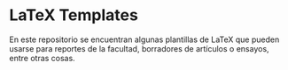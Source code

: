 # LaTeX Templates
En este repositorio se encuentran algunas plantillas de LaTeX que pueden usarse para reportes de la facultad, borradores de artículos o ensayos, entre otras cosas.

